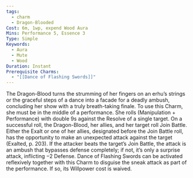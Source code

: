 ```yaml
---
tags:
  - charm
  - Dragon-Blooded
Cost: 6m, 1wp, expend Wood Aura
Mins: Performance 5, Essence 3
Type: Simple
Keywords:
  - Aura
  - Mute
  - Wood
Duration: Instant
Prerequisite Charms:
  - "[[Dance of Flashing Swords]]"
---
```

The Dragon-Blood turns the strumming of her fingers on an erhu’s strings or the graceful steps of a dance into a facade for a deadly ambush, concluding her show with a truly breath-taking finale. To use this Charm, she must be in the middle of a performance. She rolls (Manipulation + Performance) with double 9s against the Resolve of a single target. On a successful roll, the Dragon-Blood, her allies, and her target roll Join Battle. Either the Exalt or one of her allies, designated before the Join Battle roll, has the opportunity to make an unexpected attack against the target (Exalted, p. 203). If the attacker beats the target’s Join Battle, the attack is an ambush that bypasses defense completely; if not, it’s only a surprise attack, inflicting −2 Defense. Dance of Flashing Swords can be activated reflexively together with this Charm to disguise the sneak attack as part of the performance. If so, its Willpower cost is waived. 